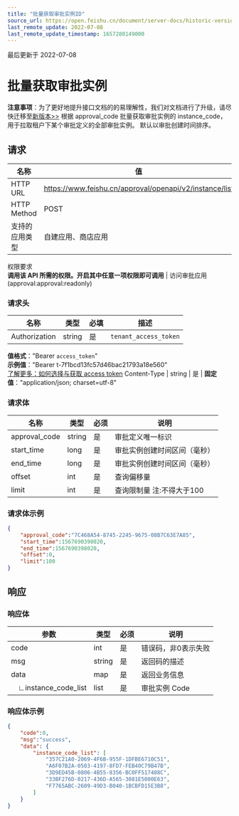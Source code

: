 ```yaml
---
title: "批量获取审批实例ID"
source_url: https://open.feishu.cn/document/server-docs/historic-version/approval/v2/feishu-native-approval/batch-obtain-approval-instance-ids
last_remote_update: 2022-07-08
last_remote_update_timestamp: 1657280149000
---
```

最后更新于 2022-07-08

# 批量获取审批实例
**注意事项**：为了更好地提升接口文档的的易理解性，我们对文档进行了升级，请尽快迁移至[新版本>>](https://open.feishu.cn/document/uAjLw4CM/ukTMukTMukTM/reference/approval-v4/instance/list)
根据 approval_code 批量获取审批实例的 instance_code，用于拉取租户下某个审批定义的全部审批实例。
默认以审批创建时间排序。

## 请求
名称 | 值
---|---
HTTP URL | https://www.feishu.cn/approval/openapi/v2/instance/list
HTTP Method | POST
支持的应用类型 | 自建应用、商店应用
权限要求  
 **调用该 API 所需的权限。开启其中任意一项权限即可调用** | 访问审批应用(approval:approval:readonly)

### 请求头

名称 | 类型 | 必填 | 描述
--- | --- | --- | ---
Authorization | string | 是 | `tenant_access_token`  
**值格式**："Bearer `access_token`"  
**示例值**："Bearer t-7f1bcd13fc57d46bac21793a18e560"  
 [了解更多：如何选择与获取 access token](https://open.feishu.cn/document/uAjLw4CM/ugTN1YjL4UTN24CO1UjN/trouble-shooting/how-to-choose-which-type-of-token-to-use)
Content-Type | string | 是 | **固定值**："application/json; charset=utf-8"

### 请求体

| 名称         | 类型           | 必须        | 说明        |
| --------- | --------------- | -------   | --------- |
|approval_code | string | 是 |  审批定义唯一标识 |
|start_time |long | 是 | 审批实例创建时间区间（毫秒）  |
|end_time | long | 是 |审批实例创建时间区间（毫秒） |
|offset | int | 是 | 查询偏移量 |
|limit | int | 是 | 查询限制量 注:不得大于100 |

### 请求体示例

```json
{
    "approval_code":"7C468A54-8745-2245-9675-08B7C63E7A85",
    "start_time":1567690398020,
    "end_time":1567690398020,
    "offset":0,
    "limit":100
}
````

## 响应

### 响应体

| 参数         |类型         |必须  | 说明        |
| --------- | ----------|----- | --------- |
|code |int |是 |错误码，非0表示失败 |
|msg | string |是| 返回码的描述|
|data | map |是| 返回业务信息 |
|&emsp;∟instance_code_list|list<string>|是|审批实例 Code|

### 响应体示例

```json
{
    "code":0,
    "msg":"success",
    "data": {
    	"instance_code_list": [
            "357C21A0-2069-4F6B-955F-1DFBE6710C51",
            "A6F07B2A-0503-4197-8FD7-FEB40C79B47B",
            "3D9ED45B-0806-4B55-8356-BC0FF517408C",
            "33BF276D-0217-436D-A565-3081E5000E63",
            "F7765ABC-2609-49D3-B040-1BCBFD15E3B8",
        ]
    }
}
```
